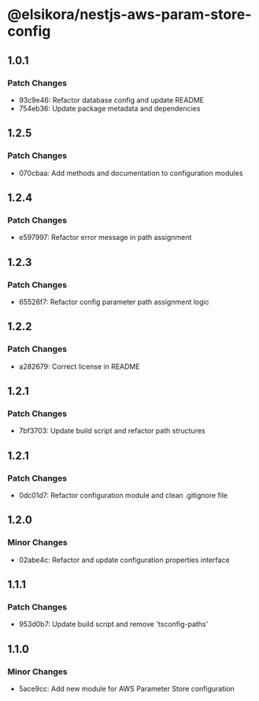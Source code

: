 # @elsikora/nestjs-aws-param-store-config

## 1.0.1

### Patch Changes

- 93c9e46: Refactor database config and update README
- 754eb36: Update package metadata and dependencies

## 1.2.5

### Patch Changes

- 070cbaa: Add methods and documentation to configuration modules

## 1.2.4

### Patch Changes

- e597997: Refactor error message in path assignment

## 1.2.3

### Patch Changes

- 65526f7: Refactor config parameter path assignment logic

## 1.2.2

### Patch Changes

- a282679: Correct license in README

## 1.2.1

### Patch Changes

- 7bf3703: Update build script and refactor path structures

## 1.2.1

### Patch Changes

- 0dc01d7: Refactor configuration module and clean .gitignore file

## 1.2.0

### Minor Changes

- 02abe4c: Refactor and update configuration properties interface

## 1.1.1

### Patch Changes

- 953d0b7: Update build script and remove 'tsconfig-paths'

## 1.1.0

### Minor Changes

- 5ace9cc: Add new module for AWS Parameter Store configuration
